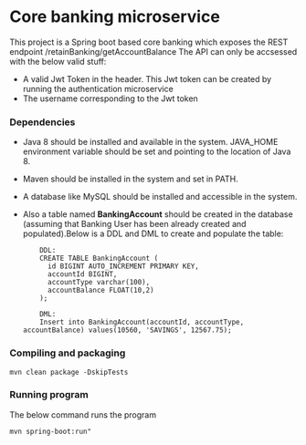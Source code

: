 # Core banking microservice 

This project is a Spring boot based core banking which exposes the REST endpoint /retainBanking/getAccountBalance
The API can only be accsessed with the below valid stuff:
* A valid Jwt Token in the header. This Jwt token can be created by running the authentication microservice
* The username corresponding to the Jwt token


### Dependencies

* Java 8 should be installed and available in the system. JAVA_HOME environment variable should be set and pointing to the location of Java 8.
* Maven should be installed in the system and set in PATH.
* A database like MySQL should be installed and accessible in the system.
* Also a table named **BankingAccount** should be created in the database (assuming that Banking User has been already created and populated).Below is a DDL and DML to create and populate the table:     

          DDL:   
          CREATE TABLE BankingAccount (
            id BIGINT AUTO_INCREMENT PRIMARY KEY,
            accountId BIGINT,
            accountType varchar(100),
            accountBalance FLOAT(10,2)
          );
          
          DML:    
          Insert into BankingAccount(accountId, accountType, accountBalance) values(10560, 'SAVINGS', 12567.75);


### Compiling and packaging

 `mvn clean package -DskipTests `

### Running program

The below command runs the program            

`mvn spring-boot:run" `
